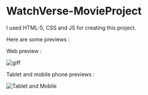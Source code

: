 # WatchVerse-MovieProject

I used HTML-5, CSS and JS for creating this project.

Here are some previews :

Web preview : 

![giff](https://github.com/mhakby/WatchVerse-MovieProject/assets/123645842/bfe6f7ea-887c-41f3-a6c6-eea6cd43b965)


Tablet and mobile phone previews :

![Tablet and Mobile](https://github.com/mhakby/WatchVerse-MovieProject/assets/123645842/d1379756-4a28-4e3c-a907-529a70cc0143)


